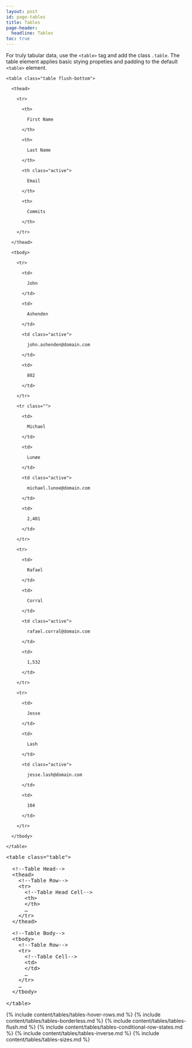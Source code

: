 ```yaml
---
layout: post
id: page-tables
title: Tables
page-header:
  headline: Tables
toc: true
---
```


<p>

  For truly tabular data, use the <code>&lt;table&gt;</code> tag and add the class <code>.table</code>.  The table element applies basic stying propeties and padding to the default <code>&lt;table&gt;</code> element.

</p>

<!-- =================================================
BEGIN: Example
================================================== -->

<div class="panel flush-bottom">

  <div class="panel-cell">

    <table class="table flush-bottom">

      <thead>

        <tr>

          <th>

            First Name

          </th>

          <th>

            Last Name

          </th>

          <th class="active">

            Email

          </th>

          <th>

            Commits

          </th>

        </tr>

      </thead>

      <tbody>

        <tr>

          <td>

            John

          </td>

          <td>

            Ashenden

          </td>

          <td class="active">

            john.ashenden@domain.com

          </td>

          <td>

            802

          </td>

        </tr>

        <tr class="">

          <td>

            Michael

          </td>

          <td>

            Lunøe

          </td>

          <td class="active">

            michael.lunoe@domain.com

          </td>

          <td>

            2,401

          </td>

        </tr>

        <tr>

          <td>

            Rafael

          </td>

          <td>

            Corral

          </td>

          <td class="active">

            rafael.corral@domain.com

          </td>

          <td>

            1,532

          </td>

        </tr>

        <tr>

          <td>

            Jesse

          </td>

          <td>

            Lash

          </td>

          <td class="active">

            jesse.lash@domain.com

          </td>

          <td>

            104

          </td>

        </tr>

      </tbody>

    </table>

  </div>

  <div class="panel-cell panel-cell-light panel-cell-code-block">

<pre class="prettyprint transparent flush lang-html">
&lt;table class="table"&gt;

  &lt;!--Table Head--&gt;
  &lt;thead&gt;
    &lt;!--Table Row--&gt;
    &lt;tr&gt;
      &lt;!--Table Head Cell--&gt;
      &lt;th&gt;
      &lt;/th&gt;
      &hellip;
    &lt;/tr&gt;
  &lt;/thead&gt;

  &lt;!--Table Body--&gt;
  &lt;tbody&gt;
    &lt;!--Table Row--&gt;
    &lt;tr&gt;
      &lt;!--Table Cell--&gt;
      &lt;td&gt;
      &lt;/td&gt;
      &hellip;
    &lt;/tr&gt;
    &hellip;
  &lt;/tbody&gt;

&lt;/table&gt;
</pre>

  </div>

</div>

{% include content/tables/tables-hover-rows.md %}
{% include content/tables/tables-borderless.md %}
{% include content/tables/tables-flush.md %}
{% include content/tables/tables-conditional-row-states.md %}
{% include content/tables/tables-inverse.md %}
{% include content/tables/tables-sizes.md %}
